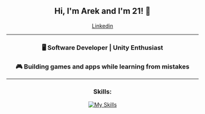 <div align="center">
  
## Hi, I'm Arek and I'm 21! 👋
[Linkedin](https://www.linkedin.com/in/arkadiusz-kasztelan-943325269/)
</div>

---
<div align="center">

### 🖥️ Software Developer | Unity Enthusiast  
### 🎮 Building games and apps while learning from mistakes  

</div>

---
<div align="center">
  
### Skills:
[![My Skills](https://skillicons.dev/icons?i=java,cs,unity,git)](https://skillicons.dev)

</div>

